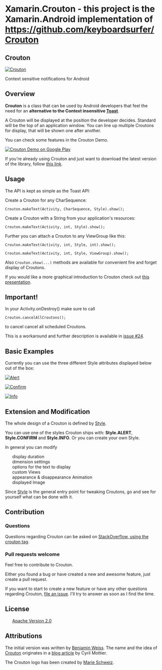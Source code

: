 Xamarin.Crouton - this project is the Xamarin.Android implementation of <a href='https://github.com/keyboardsurfer/Crouton'> https://github.com/keyboardsurfer/Crouton </a>
===============

<article class="markdown-body entry-content" itemprop="mainContentOfPage"><h1>
<a name="user-content-crouton" class="anchor" href="#crouton" aria-hidden="true"><span class="octicon octicon-link"></span></a>Crouton</h1>

<p><a href="https://camo.githubusercontent.com/01dfc06abb8d9c1f8fec83e723caf8e2fa804fd7/68747470733a2f2f7261772e6769746875622e636f6d2f6b6579626f6172647375726665722f43726f75746f6e2f6d61737465722f73616d706c652f7372632f6d61696e2f7265732f6472617761626c652d78686470692f69635f6c61756e636865722e706e67" target="_blank"><img src="https://camo.githubusercontent.com/01dfc06abb8d9c1f8fec83e723caf8e2fa804fd7/68747470733a2f2f7261772e6769746875622e636f6d2f6b6579626f6172647375726665722f43726f75746f6e2f6d61737465722f73616d706c652f7372632f6d61696e2f7265732f6472617761626c652d78686470692f69635f6c61756e636865722e706e67" alt="Crouton" title="Crouton logo" data-canonical-src="https://raw.github.com/keyboardsurfer/Crouton/master/sample/src/main/res/drawable-xhdpi/ic_launcher.png" style="max-width:100%;"></a></p>

<p>Context sensitive notifications for Android</p>

<h2>
<a name="user-content-overview" class="anchor" href="#overview" aria-hidden="true"><span class="octicon octicon-link"></span></a>Overview</h2>

<p><strong>Crouton</strong> is a class that can be used by Android developers that feel the need for an <strong>alternative to the Context insensitive <a href="http://developer.android.com/reference/android/widget/Toast.html">Toast</a></strong>.</p>

<p>A Crouton will be displayed at the position the developer decides.
Standard will be the top of an application window.
You can line up multiple Croutons for display, that will be shown one after another.</p>

<p>You can check some features in the Crouton Demo.</p>

<p><a href="http://play.google.com/store/apps/details?id=de.keyboardsurfer.app.demo.crouton">
  <img alt="Crouton Demo on Google Play" src="https://camo.githubusercontent.com/9e1a34e84a09c0f95303da060457aea4a8899f85/687474703a2f2f646576656c6f7065722e616e64726f69642e636f6d2f696d616765732f6272616e642f656e5f67656e657269635f7267625f776f5f36302e706e67" data-canonical-src="http://developer.android.com/images/brand/en_generic_rgb_wo_60.png" style="max-width:100%;"></a></p>

<p>If you're already using Crouton and just want to download the latest version of the library, follow <a href="http://search.maven.org/#search%7Cga%7C1%7Cg%3A%22de.keyboardsurfer.android.widget%22">this link</a>.</p>

<h2>
<a name="user-content-usage" class="anchor" href="#usage" aria-hidden="true"><span class="octicon octicon-link"></span></a>Usage</h2>

<p>The API is kept as simple as the Toast API:</p>

<p>Create a Crouton for any CharSequence:</p>

<pre><code>Crouton.makeText(Activity, CharSequence, Style).show();
</code></pre>

<p>Create a Crouton with a String from your application's resources:</p>

<pre><code>Crouton.makeText(Activity, int, Style).show();
</code></pre>

<p>Further you can attach a Crouton to any ViewGroup like this:</p>

<pre><code>Crouton.makeText(Activity, int, Style, int).show();

Crouton.makeText(Activity, int, Style, ViewGroup).show();
</code></pre>

<p>Also <code>Crouton.show(...)</code> methods are available for convenient fire and forget display of Croutons. </p>

<p>If you would like a more graphical introduction to Crouton check out <a href="https://speakerdeck.com/keyboardsurfer/crouton-devfest-berlin-2012">this presentation</a>.</p>

<h2>
<a name="user-content-important" class="anchor" href="#important" aria-hidden="true"><span class="octicon octicon-link"></span></a>Important!</h2>

<p>In your Activity.onDestroy() make sure to call</p>

<pre><code>Crouton.cancelAllCroutons();
</code></pre>

<p>to cancel cancel all scheduled Croutons.</p>

<p>This is a workaround and further description is available in <a href="https://github.com/keyboardsurfer/Crouton/issues/24">issue #24</a>.</p>

<h2>
<a name="user-content-basic-examples" class="anchor" href="#basic-examples" aria-hidden="true"><span class="octicon octicon-link"></span></a>Basic Examples</h2>

<p>Currently you can use the three different Style attributes displayed below out of the box:</p>

<p><a href="https://github.com/keyboardsurfer/Crouton/raw/master/res/Alert.png" target="_blank"><img src="https://github.com/keyboardsurfer/Crouton/raw/master/res/Alert.png" alt="Alert" title="Example of Style.ALERT" style="max-width:100%;"></a></p>

<p><a href="https://github.com/keyboardsurfer/Crouton/raw/master/res/Confirm.png" target="_blank"><img src="https://github.com/keyboardsurfer/Crouton/raw/master/res/Confirm.png" alt="Confirm" title="Example of Style.CONFIRM" style="max-width:100%;"></a></p>

<p><a href="https://github.com/keyboardsurfer/Crouton/raw/master/res/Info.png" target="_blank"><img src="https://github.com/keyboardsurfer/Crouton/raw/master/res/Info.png" alt="Info" title="Example of Style.INFO" style="max-width:100%;"></a></p>

<h2>
<a name="user-content-extension-and-modification" class="anchor" href="#extension-and-modification" aria-hidden="true"><span class="octicon octicon-link"></span></a>Extension and Modification</h2>

<p>The whole design of a Crouton is defined by  <a href="https://github.com/slown1/Xamarin.Crouton/blob/master/AndroidCrouton/CroutonLibrary/Style.cs">Style</a>.</p>

<p>You can use one of the styles Crouton ships with: <strong>Style.ALERT</strong>, <strong>Style.CONFIRM</strong> and <strong>Style.INFO</strong>. Or you can create your own Style.</p>

<p>In general you can modify</p>

<ul class="task-list">
<li>display duration</li>
<li>dimension settings</li>
<li>options for the text to display</li>
<li>custom Views</li>
<li>appearance &amp; disappearance Animation</li>
<li>displayed Image</li>
</ul><p>Since <a href="https://github.com/keyboardsurfer/Crouton/blob/master/library/src/de/keyboardsurfer/android/widget/crouton/Style.java">Style</a> is the general entry point for tweaking Croutons, go and see for yourself what can be done with it.</p>

<h2>
<a name="user-content-contribution" class="anchor" href="#contribution" aria-hidden="true"><span class="octicon octicon-link"></span></a>Contribution</h2>

<h3>
<a name="user-content-questions" class="anchor" href="#questions" aria-hidden="true"><span class="octicon octicon-link"></span></a>Questions</h3>

<p>Questions regarding Crouton can be asked on <a href="http://stackoverflow.com/questions/tagged/crouton">StackOverflow, using the crouton tag</a>.</p>

<h3>
<a name="user-content-pull-requests-welcome" class="anchor" href="#pull-requests-welcome" aria-hidden="true"><span class="octicon octicon-link"></span></a>Pull requests welcome</h3>

<p>Feel free to contribute to Crouton.</p>

<p>Either you found a bug or have created a new and awesome feature, just create a pull request.</p>

<p>If you want to start to create a new feature or have any other questions regarding Crouton, <a href="https://github.com/slown1/Xamarin.Crouton/issues/new">file an issue</a>.
I'll try to answer as soon as I find the time.</p>

<h2>
<a name="user-content-license" class="anchor" href="#license" aria-hidden="true"><span class="octicon octicon-link"></span></a>License</h2>

<ul class="task-list">
<li><a href="http://www.apache.org/licenses/LICENSE-2.0.html">Apache Version 2.0</a></li>
</ul><h2>
<a name="user-content-attributions" class="anchor" href="#attributions" aria-hidden="true"><span class="octicon octicon-link"></span></a>Attributions</h2>

<p>The initial version was written by  <a href="https://plus.google.com/u/0/117509657298845443204?rel=author">Benjamin Weiss</a>.
The name and the idea of <a href="https://github.com/keyboardsurfer/Crouton/blob/master/library/src/de/keyboardsurfer/android/widget/crouton/Crouton.java">Crouton</a> originates in a <a href="http://android.cyrilmottier.com/?p=773">blog article</a> by Cyril Mottier.</p>

<p>The Crouton logo has been created by <a href="http://marie-schweiz.de">Marie Schweiz</a>.</p></article>
